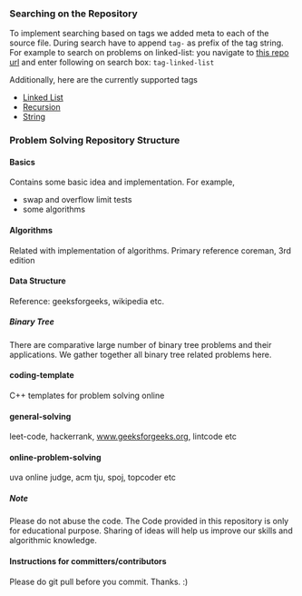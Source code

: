 ### Searching on the Repository
To implement searching based on tags we added meta to each of the source file. During search have to append `tag-` as prefix of the tag string. For example to search on problems on linked-list: you navigate to [this repo url](https://github.com/atiq-cs/Problem-Solving/) and enter following on search box: `tag-linked-list`

Additionally, here are the currently supported tags
 * [Linked List](https://github.com/atiq-cs/Problem-Solving/search?utf8=%E2%9C%93&q=tag-linked-list)
 * [Recursion](https://github.com/atiq-cs/Problem-Solving/search?utf8=%E2%9C%93&q=tag-recursion)
 * [String](https://github.com/atiq-cs/Problem-Solving/search?utf8=%E2%9C%93&q=tag-string)

### Problem Solving Repository Structure
#### Basics
Contains some basic idea and implementation.
For example,
 * swap and overflow limit tests
 * some algorithms

#### Algorithms
Related with implementation of algorithms. Primary reference coreman, 3rd edition

#### Data Structure
Reference: geeksforgeeks, wikipedia etc.

##### Binary Tree
There are comparative large number of binary tree problems and their applications. We gather together all binary tree related problems here.

#### coding-template
C++ templates for problem solving online

#### general-solving
leet-code, hackerrank, www.geeksforgeeks.org, lintcode etc

#### online-problem-solving
uva online judge, acm tju, spoj, topcoder etc

##### Note
Please do not abuse the code.
The Code provided in this repository is only for educational purpose. Sharing of ideas will help us improve our skills and algorithmic knowledge.

#### Instructions for committers/contributors
Please do git pull before you commit. Thanks. :)

